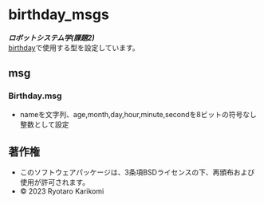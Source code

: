 # birthday_msgs
***ロボットシステム学(課題2)***  
[birthday](https://github.com/ryotarokarikomi/birthday.git)で使用する型を設定しています。


## msg
### Birthday.msg
* nameを文字列、age,month,day,hour,minute,secondを8ビットの符号なし整数として設定


## 著作権
* このソフトウェアパッケージは、3条項BSDライセンスの下、再頒布および使用が許可されます。
* © 2023 Ryotaro Karikomi
